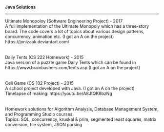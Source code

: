 <b> Java Solutions </b>
<hr>
Ultimate Monopoloy (Software Engineering Project) - 2017
</br>
A full implementation of the Ultimate Monopoly which has a three-story board. The code covers a lot of topics about various design patterns, concurrency, animation etc.  (I got an A on the project)
https://jonizaak.deviantart.com/
</br></br></br>
Daily Tents (CS 222 Homework) - 2015
</br>
Java version of a puzzle game Daily Tents which can be found in https://www.brainbashers.com/tents.asp (I got an A on the project)
</br></br></br>
Cell Game (CS 102 Project) - 2015
</br>
A school project developed with Java. (I got an A on the project)
</br>
Timelapse of making: https://youtu.be/A8JtQK8bzNg
</br></br></br>
Homework solutions for Algorithm Analysis, Database Management System, and Programming Studio courses
</br>
Topics: SQL, concurrency, kruskal & prim, segmented least squares, matrix conversion, file system, JSON parsing

